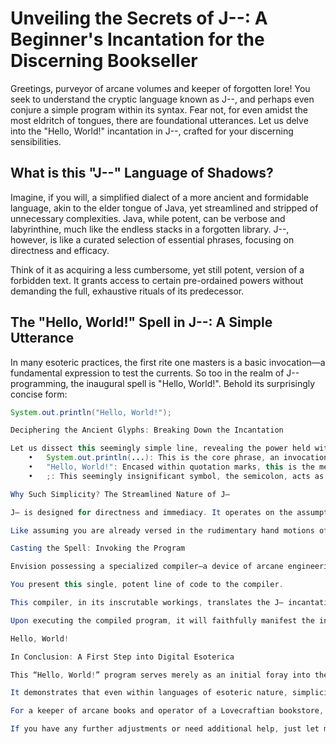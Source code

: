 # Unveiling the Secrets of J--: A Beginner's Incantation for the Discerning Bookseller

Greetings, purveyor of arcane volumes and keeper of forgotten lore! You seek to understand the cryptic language known as J--, and perhaps even conjure a simple program within its syntax. Fear not, for even amidst the most eldritch of tongues, there are foundational utterances. Let us delve into the "Hello, World!" incantation in J--, crafted for your discerning sensibilities.

## What is this "J--" Language of Shadows?

Imagine, if you will, a simplified dialect of a more ancient and formidable language, akin to the elder tongue of Java, yet streamlined and stripped of unnecessary complexities. Java, while potent, can be verbose and labyrinthine, much like the endless stacks in a forgotten library. J--, however, is like a curated selection of essential phrases, focusing on directness and efficacy.

Think of it as acquiring a less cumbersome, yet still potent, version of a forbidden text. It grants access to certain pre-ordained powers without demanding the full, exhaustive rituals of its predecessor.

## The "Hello, World!" Spell in J--: A Simple Utterance

In many esoteric practices, the first rite one masters is a basic invocation—a fundamental expression to test the currents. So too in the realm of J-- programming, the inaugural spell is "Hello, World!". Behold its surprisingly concise form:

```java
System.out.println("Hello, World!");

Deciphering the Ancient Glyphs: Breaking Down the Incantation

Let us dissect this seemingly simple line, revealing the power held within its components:
	•	System.out.println(...): This is the core phrase, an invocation from the pre-established lexicon of J–. Think of it as a command to the very fabric of the digital realm, directing it to vocalize.
	•	"Hello, World!": Encased within quotation marks, this is the message itself—the very words you intend to manifest. In this case, a simple greeting to existence.
	•	;: This seemingly insignificant symbol, the semicolon, acts as the seal upon the spell, denoting its completion and readiness for casting.

Why Such Simplicity? The Streamlined Nature of J–

J– is designed for directness and immediacy. It operates on the assumption that certain foundational elements are already present, much like assuming a seasoned occultist already possesses basic gestures and understandings.

Like assuming you are already versed in the rudimentary hand motions of spellcasting, J– presumes access to fundamental digital powers. In this instance, it inherently understands the concept of a “System” capable of “printing” messages—a pre-ordained function within its design.

Casting the Spell: Invoking the Program

Envision possessing a specialized compiler—a device of arcane engineering—capable of interpreting the J– tongue.

You present this single, potent line of code to the compiler.

This compiler, in its inscrutable workings, translates the J– incantation into a form understandable by the machine, much like transmuting ancient runes into commands for a slumbering automaton.

Upon executing the compiled program, it will faithfully manifest the intended utterance:

Hello, World!

In Conclusion: A First Step into Digital Esoterica

This “Hello, World!” program serves merely as an initial foray into the depths of J–.

It demonstrates that even within languages of esoteric nature, simplicity can be found at the genesis.

For a keeper of arcane books and operator of a Lovecraftian bookstore, J– may present itself as a surprisingly accessible gateway into the enigmas of code—a new form of cryptic script to decipher and command. Perhaps within its lines, further secrets await discovery.

If you have any further adjustments or need additional help, just let me know!